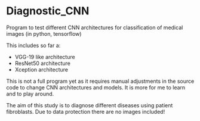 # Diagnostic_CNN
Program to test different CNN architectures for classification of medical images (in python, tensorflow)

This includes so far a:
- VGG-19 like architecture
- ResNet50 architecture
- Xception architecture

This is not a full program yet as it requires manual adjustments in the source code to change CNN architectures and models. It is more for me to learn and to play around.

The aim of this study is to diagnose different diseases using patient fibroblasts. Due to data protection there are no images included!
